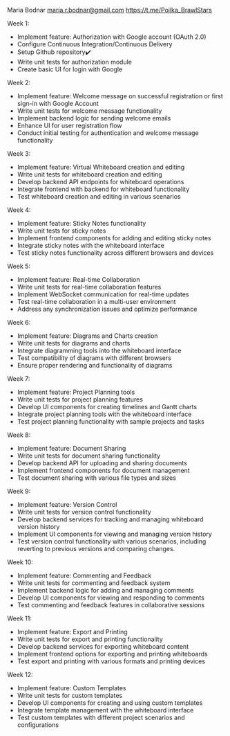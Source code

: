 Maria Bodnar
maria.r.bodnar@gmail.com
https://t.me/Poilka_BrawlStars

Week 1:
  - Implement feature: Authorization with Google account (OAuth 2.0)
  - Configure Continuous Integration/Continuous Delivery
  - Setup Github repository✔️
  - Write unit tests for authorization module
  - Create basic UI for login with Google

Week 2:
  - Implement feature: Welcome message on successful registration or first sign-in with Google Account
  - Write unit tests for welcome message functionality
  - Implement backend logic for sending welcome emails
  - Enhance UI for user registration flow
  - Conduct initial testing for authentication and welcome message functionality

Week 3:
  - Implement feature: Virtual Whiteboard creation and editing
  - Write unit tests for whiteboard creation and editing
  - Develop backend API endpoints for whiteboard operations
  - Integrate frontend with backend for whiteboard functionality
  - Test whiteboard creation and editing in various scenarios

Week 4:
  - Implement feature: Sticky Notes functionality
  - Write unit tests for sticky notes
  - Implement frontend components for adding and editing sticky notes
  - Integrate sticky notes with the whiteboard interface
  - Test sticky notes functionality across different browsers and devices

Week 5:
  - Implement feature: Real-time Collaboration
  - Write unit tests for real-time collaboration features
  - Implement WebSocket communication for real-time updates
  - Test real-time collaboration in a multi-user environment
  - Address any synchronization issues and optimize performance

Week 6:
  - Implement feature: Diagrams and Charts creation
  - Write unit tests for diagrams and charts
  - Integrate diagramming tools into the whiteboard interface
  - Test compatibility of diagrams with different browsers
  - Ensure proper rendering and functionality of diagrams

Week 7:
  - Implement feature: Project Planning tools
  - Write unit tests for project planning features
  - Develop UI components for creating timelines and Gantt charts
  - Integrate project planning tools with the whiteboard interface
  - Test project planning functionality with sample projects and tasks

Week 8:
  - Implement feature: Document Sharing
  - Write unit tests for document sharing functionality
  - Develop backend API for uploading and sharing documents
  - Implement frontend components for document management
  - Test document sharing with various file types and sizes

Week 9:
  - Implement feature: Version Control
  - Write unit tests for version control functionality
  - Develop backend services for tracking and managing whiteboard version history
  - Implement UI components for viewing and managing version history
  - Test version control functionality with various scenarios, including reverting to previous versions and comparing changes.

Week 10:
  - Implement feature: Commenting and Feedback
  - Write unit tests for commenting and feedback system
  - Implement backend logic for adding and managing comments
  - Develop UI components for viewing and responding to comments
  - Test commenting and feedback features in collaborative sessions

Week 11:
  - Implement feature: Export and Printing
  - Write unit tests for export and printing functionality
  - Develop backend services for exporting whiteboard content
  - Implement frontend options for exporting and printing whiteboards
  - Test export and printing with various formats and printing devices

Week 12:
  - Implement feature: Custom Templates
  - Write unit tests for custom templates
  - Develop UI components for creating and using custom templates
  - Integrate template management with the whiteboard interface
  - Test custom templates with different project scenarios and configurations
